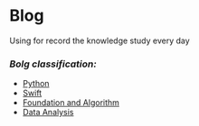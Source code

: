 # Blog
Using for record the knowledge study every day
### *Bolg classification:*
- [Python](https://github.com/xiaohai0520/Blog/projects/1)
- [Swift](https://github.com/xiaohai0520/Blog/projects/2)
- [Foundation and Algorithm](https://github.com/xiaohai0520/Blog/projects/4)
- [Data Analysis](https://github.com/xiaohai0520/Blog/projects/4)
